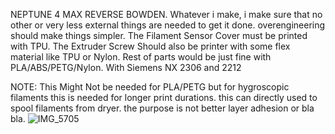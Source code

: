 NEPTUNE 4 MAX REVERSE BOWDEN.
Whatever i make, i make sure that no other or very less external things are needed to get it done.
overengineering should make things simpler.
The Filament Sensor Cover must be printed with TPU.
The Extruder Screw Should also be printer with some flex material like TPU or Nylon.
Rest of parts would be just fine with PLA/ABS/PETG/Nylon.
With Siemens NX 2306 and 2212

NOTE: This Might Not be needed for PLA/PETG but for hygroscopic filaments this is needed for longer print durations.
this can directly used to spool filaments from dryer. the purpose is not better layer adhesion or bla bla.
![IMG_5705](https://github.com/anishsheikh/3d-models/assets/38411333/de363a0d-97b4-49ce-9d8b-689410a11d7d)
